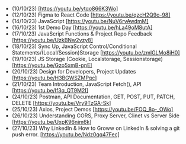 - (10/10/23) [https://youtu.be/ytqo866K3Wo]
- (12/10/23) Figma to React Code [https://youtu.be/qzcH2Q9o-98]
- (14/10/23) JavaScript [https://youtu.be/NuV6rvAwdmM]
- (16/10/23) 1st Demo Day [https://youtu.be/hLa49oM8utA]
- (17/10/23) JavaScript Functions & Project Repo Feedback [https://youtu.be/UzkBNw2vzy8]
- (18/10/23) Sync Up, JavaScript Control/Conditional Statements/(Local/Session)Storage [https://youtu.be/zmlGLMo8iH0]
- (19/10/23) JS Storage (Cookie, Localstorage, Sessionstorage) [https://youtu.be/Gzo5xmB-pnE]
- (20/10/23) Design for Developers, Project Updates [https://youtu.be/H3BGWSZMPqc]
- (21/10/23) Team Introduction, JavaScript Fetch(), API [https://youtu.be/If3q_QT9M2I]
- (24/10/23) Postman, API Documentation, GET, POST, PUT, PATCH, DELETE [https://youtu.be/Vry9TzGA-Sk]
- (25/10/23) Axios, Project Demos [https://youtu.be/FOQ_8o-_OWo]
- (26/10/23) Understanding CORS, Proxy Server, Clinet vs Server Side [https://youtu.be/UxpK96nim6k]
- (27/10/23) Why LinkedIn & How to Groww on LinkedIn & solving a git push error. [https://youtu.be/Ndz0qq47Fec]
